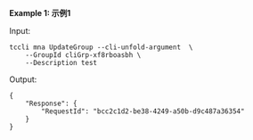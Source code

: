 **Example 1: 示例1**



Input: 

```
tccli mna UpdateGroup --cli-unfold-argument  \
    --GroupId cliGrp-xf8rboasbh \
    --Description test
```

Output: 
```
{
    "Response": {
        "RequestId": "bcc2c1d2-be38-4249-a50b-d9c487a36354"
    }
}
```

